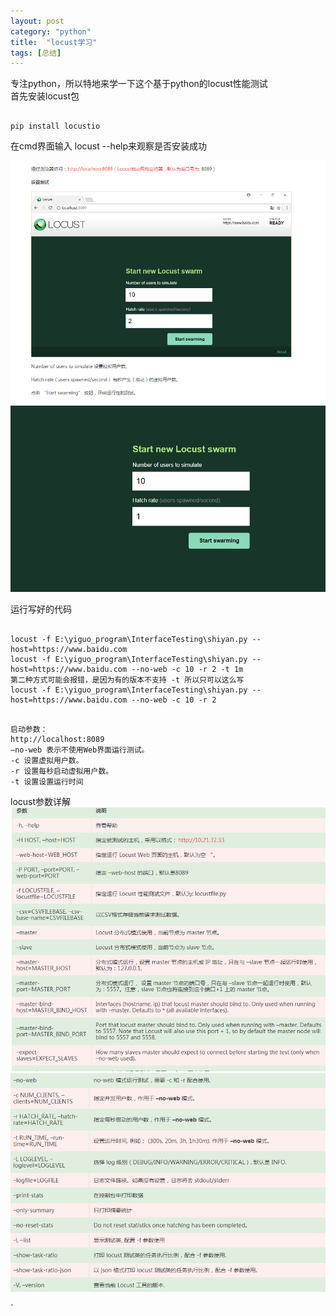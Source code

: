 ```yaml
---
layout: post
category: "python"
title:  "locust学习"
tags: [总结]
---
```


专注python，所以特地来学一下这个基于python的locust性能测试  
首先安装locust包  
<pre><code>
pip install locustio  
</code></pre>
在cmd界面输入 locust --help来观察是否安装成功  
  
![img](/img/in-post/python/locust1.png)  
![img](/img/in-post/python/locust2.png)

运行写好的代码
<pre><code>
locust -f E:\yiguo_program\InterfaceTesting\shiyan.py --host=https://www.baidu.com
locust -f E:\yiguo_program\InterfaceTesting\shiyan.py --host=https://www.baidu.com --no-web -c 10 -r 2 -t 1m 
第二种方式可能会报错，是因为有的版本不支持 -t 所以只可以这么写  
locust -f E:\yiguo_program\InterfaceTesting\shiyan.py --host=https://www.baidu.com --no-web -c 10 -r 2
</code></pre>

<pre><code>
启动参数：
http://localhost:8089
–no-web 表示不使用Web界面运行测试。
-c 设置虚拟用户数。
-r 设置每秒启动虚拟用户数。
-t 设置设置运行时间
</code></pre>
locust参数详解
![img](/img/in-post/python/locust3.png)  
![img](/img/in-post/python/locust4.png)




`